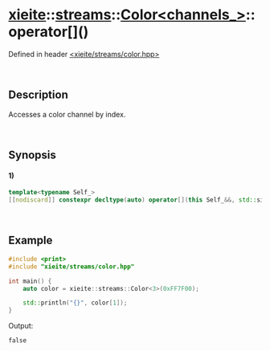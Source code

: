 # [xieite](../../../../../../xieite.md)\:\:[streams](../../../../../../streams.md)\:\:[Color<channels_>](../../../../color.md)\:\:operator\[\]\(\)
Defined in header [<xieite/streams/color.hpp>](../../../../../../../include/xieite/streams/color.hpp)

&nbsp;

## Description
Accesses a color channel by index.

&nbsp;

## Synopsis
#### 1)
```cpp
template<typename Self_>
[[nodiscard]] constexpr decltype(auto) operator[](this Self_&&, std::size_t index) noexcept;
```

&nbsp;

## Example
```cpp
#include <print>
#include "xieite/streams/color.hpp"

int main() {
    auto color = xieite::streams::Color<3>(0xFF7F00);

    std::println("{}", color[1]);
}
```
Output:
```
false
```
